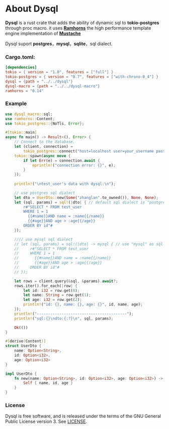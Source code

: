 # About Dysql

**Dysql** is a rust crate that adds the ability of dynamic sql to **tokio-postgres** through proc macro. it uses [**Ramhorns**](https://github.com/maciejhirsz/ramhorns) the high performance template engine implementation of [**Mustache**](https://mustache.github.io/) 

Dysql suport **postgres**，**mysql**，**sqlite**，sql dialect.

### Cargo.toml:
```toml
[dependencies]
tokio = { version = "1.0", features = ["full"] }
tokio-postgres = { version = "0.7", features = ["with-chrono-0_4"] }
dysql = {path = "../../dysql"}
dysql-macro = {path = "../../dysql-macro"}
ramhorns = "0.14"
```

### Example
```rust
use dysql_macro::sql;
use ramhorns::Content;
use tokio_postgres::{NoTls, Error};

#[tokio::main]
async fn main() -> Result<(), Error> {
    // Connect to the database.
    let (client, connection) =
        tokio_postgres::connect("host=localhost user=your_username password=your_password dbname=your_database", NoTls).await?;
    tokio::spawn(async move {
        if let Err(e) = connection.await {
            eprintln!("connection error: {}", e);
        }
    });
 
    println!("\ntest_user's data with dysql:\n");

    // use postgres sql dialect 
    let dto = UserDto::new(Some("zhanglan".to_owned()), None, None);
    let (sql, params) = sql!(|dto| { // default sql dialect is "postgres"
        r#"SELECT * FROM test_user 
        WHERE 1 = 1
          {{#name}}AND name = :name{{/name}}
          {{#age}}AND age > :age{{/age}}
        ORDER BY id"#
    });

    //// use mysql sql dialect 
    // let (sql, params) = sql!(|dto| -> mysql { // use "mysql" as sql dialect
    //     r#"SELECT * FROM test_user 
    //     WHERE 1 = 1
    //       {{#name}}AND name = :name{{/name}}
    //       {{#age}}AND age > :age{{/age}}
    //     ORDER BY id"#
    // });

    let rows = client.query(&sql, &params).await?;
    rows.iter().for_each(|row| {
        let id: i32 = row.get(0);
        let name: String = row.get(1);
        let age: i32 = row.get(2);
        println!("id: {}, name: {}, age: {}", id, name, age);
    });
    println!("----------------------------------------");
    println!("sql:{}\ndto:{:?}\n", sql, params);

    Ok(())
}

#[derive(Content)]
struct UserDto {
    name: Option<String>,
    id: Option<i32>,
    age: Option<i32>
}

impl UserDto {
    fn new(name: Option<String>, id: Option<i32>, age: Option<i32>) -> Self {
        Self { name, id, age }
    }
}
```

### License

Dysql is free software, and is released under the terms of the GNU General Public
License version 3. See [LICENSE](LICENSE).